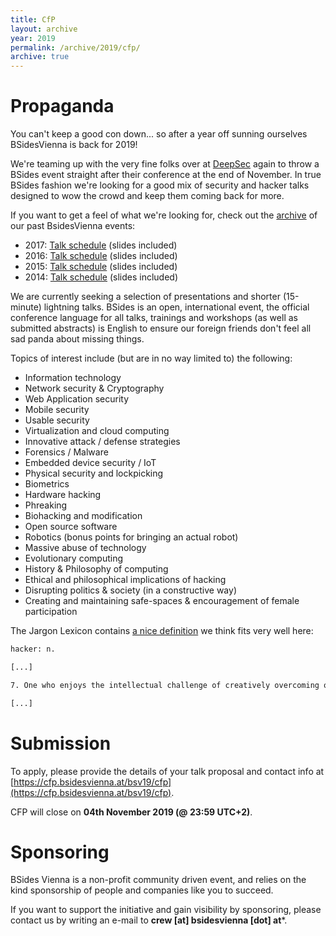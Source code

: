 ```yaml
---
title: CfP
layout: archive
year: 2019
permalink: /archive/2019/cfp/
archive: true
---
```

# Propaganda

You can't keep a good con down... so after a year off sunning ourselves BSidesVienna is back for 2019!

We're teaming up with the very fine folks over at [DeepSec](https://deepsec.net/) again to throw a BSides event straight after their conference at the
end of November. In true BSides fashion we're looking for a good mix of security and hacker talks
designed to wow the crowd and keep them coming back for more.

If you want to get a feel of what we're looking for, check out the [archive](/archive/) of our past BsidesVienna events:

- 2017: [Talk schedule](http://bsidesvienna.at/archive/2017/schedule/) (slides included)
- 2016: [Talk schedule](http://bsidesvienna.at/archive/2016/schedule/) (slides included)
- 2015: [Talk schedule](http://bsidesvienna.at/archive/2015/schedule/) (slides included)
- 2014: [Talk schedule](http://bsidesvienna.at/archive/2014/schedule/) (slides included)

We are currently seeking a selection of presentations and shorter (15-minute) lightning talks.
BSides is an open, international event, the official conference language for all talks, trainings and workshops
(as well as submitted abstracts) is English to ensure our foreign friends don't feel all sad panda about missing
things.

Topics of interest include (but are in no way limited to) the following:


- Information technology
- Network security & Cryptography
- Web Application security
- Mobile security
- Usable security
- Virtualization and cloud computing
- Innovative attack / defense strategies
- Forensics / Malware
- Embedded device security / IoT
- Physical security and lockpicking
- Biometrics
- Hardware hacking
- Phreaking
- Biohacking and modification
- Open source software
- Robotics (bonus points for bringing an actual robot)
- Massive abuse of technology
- Evolutionary computing
- History & Philosophy of computing
- Ethical and philosophical implications of hacking
- Disrupting politics & society (in a constructive way)
- Creating and maintaining safe-spaces & encouragement of female participation

The Jargon Lexicon contains [a nice definition](http://www.catb.org/jargon/html/H/hacker.html) we think fits very well here:

```txt
hacker: n.

[...]

7. One who enjoys the intellectual challenge of creatively overcoming or circumventing limitations.

[...]
```


# Submission

To apply, please provide the details of your talk proposal and contact info at [https://cfp.bsidesvienna.at/bsv19/cfp](https://cfp.bsidesvienna.at/bsv19/cfp).

CFP will close on **04th November 2019 (@ 23:59 UTC+2)**.


# Sponsoring

BSides Vienna is a non-profit community driven event, and relies on the kind sponsorship of people and companies like you to succeed.

If you want to support the initiative and gain visibility by sponsoring, please contact us by writing an e-mail to **crew [at] bsidesvienna [dot] at***.
